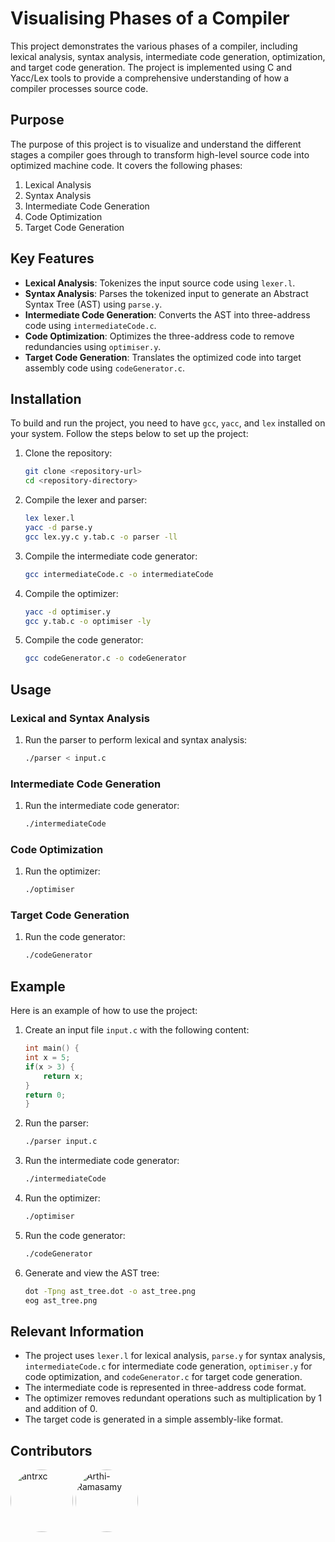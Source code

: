 # Visualising Phases of a Compiler

This project demonstrates the various phases of a compiler, including lexical analysis, syntax analysis, intermediate code generation, optimization, and target code generation. The project is implemented using C and Yacc/Lex tools to provide a comprehensive understanding of how a compiler processes source code.

## Purpose

The purpose of this project is to visualize and understand the different stages a compiler goes through to transform high-level source code into optimized machine code. It covers the following phases:
1. Lexical Analysis
2. Syntax Analysis
3. Intermediate Code Generation
4. Code Optimization
5. Target Code Generation

## Key Features

- **Lexical Analysis**: Tokenizes the input source code using `lexer.l`.
- **Syntax Analysis**: Parses the tokenized input to generate an Abstract Syntax Tree (AST) using `parse.y`.
- **Intermediate Code Generation**: Converts the AST into three-address code using `intermediateCode.c`.
- **Code Optimization**: Optimizes the three-address code to remove redundancies using `optimiser.y`.
- **Target Code Generation**: Translates the optimized code into target assembly code using `codeGenerator.c`.

## Installation

To build and run the project, you need to have `gcc`, `yacc`, and `lex` installed on your system. Follow the steps below to set up the project:

1. Clone the repository:
    ```sh
    git clone <repository-url>
    cd <repository-directory>
    ```

2. Compile the lexer and parser:
    ```sh
    lex lexer.l
    yacc -d parse.y
    gcc lex.yy.c y.tab.c -o parser -ll
    ```

3. Compile the intermediate code generator:
    ```sh
    gcc intermediateCode.c -o intermediateCode
    ```

4. Compile the optimizer:
    ```sh
    yacc -d optimiser.y
    gcc y.tab.c -o optimiser -ly
    ```

5. Compile the code generator:
    ```sh
    gcc codeGenerator.c -o codeGenerator
    ```

## Usage

### Lexical and Syntax Analysis

1. Run the parser to perform lexical and syntax analysis:
    ```sh
    ./parser < input.c
    ```

### Intermediate Code Generation

1. Run the intermediate code generator:
    ```sh
    ./intermediateCode
    ```

### Code Optimization

1. Run the optimizer:
    ```sh
    ./optimiser
    ```

### Target Code Generation

1. Run the code generator:
    ```sh
    ./codeGenerator
    ```

## Example

Here is an example of how to use the project:

1. Create an input file `input.c` with the following content:
    ```c
    int main() {
    int x = 5;
    if(x > 3) {
        return x;
    }
    return 0;
    }
    ```

2. Run the parser:
    ```sh
    ./parser input.c
    ```

3. Run the intermediate code generator:
    ```sh
    ./intermediateCode
    ```

4. Run the optimizer:
    ```sh
    ./optimiser
    ```

5. Run the code generator:
    ```sh
    ./codeGenerator
    ```
6. Generate and view the AST tree:
    ```sh
    dot -Tpng ast_tree.dot -o ast_tree.png
    eog ast_tree.png
    ```
## Relevant Information

- The project uses `lexer.l` for lexical analysis, `parse.y` for syntax analysis, `intermediateCode.c` for intermediate code generation, `optimiser.y` for code optimization, and `codeGenerator.c` for target code generation.
- The intermediate code is represented in three-address code format.
- The optimizer removes redundant operations such as multiplication by 1 and addition of 0.
- The target code is generated in a simple assembly-like format.

## Contributors

<a href="https://github.com/antrxc"><img style="border-radius: 50%;" src="https://avatars.githubusercontent.com/u/132219079?v=4" width="100" height="100" alt="antrxc"/></a>
<a href="https://github.com/Arthi-Ramasamy"><img style="border-radius: 50%;" src="https://avatars.githubusercontent.com/u/153719767?v=4" width="100" height="100" alt="Arthi-Ramasamy"/></a>
